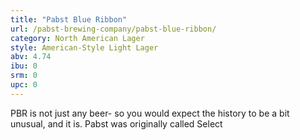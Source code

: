 ```yaml
---
title: "Pabst Blue Ribbon"
url: /pabst-brewing-company/pabst-blue-ribbon/
category: North American Lager
style: American-Style Light Lager
abv: 4.74
ibu: 0
srm: 0
upc: 0
---
```

PBR is not just any beer- so you would expect the history to be a bit unusual, and it is. Pabst was originally called Select
